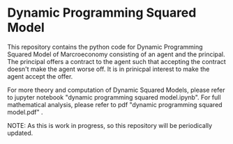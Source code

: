 # Dynamic Programming Squared Model

This repository contains the python code for Dynamic Programming Squared Model of Marcroeconomy consisting of an agent and the principal. The principal offers a contract to the agent such that accepting the contract doesn't make the agent worse off. It is in prinicpal interest to make the agent accept the offer.

For more theory and computation of Dynamic Squared Models, please refer to jupyter notebook "dynamic programming squared model.ipynb". For full mathematical analysis, please refer to pdf "dynamic programming squared model.pdf" .

NOTE: As this is work in progress, so this repository will be periodically updated.
